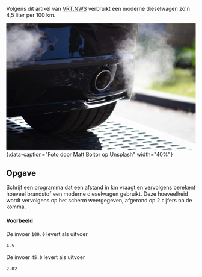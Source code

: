Volgens dit artikel van <a href="https://www.vrt.be/vrtnws/nl/2022/03/10/zo-bespaar-je-met-je-gezin-autobrandstof-in-dure-tijden/" target="_blank">VRT.NWS</a> verbruikt een moderne dieselwagen zo'n 4,5 liter per 100 km.

![De uitlaat van een wagen.](media/car-exhaust.jpg "100"){:data-caption="Foto door Matt Boitor op Unsplash" width="40%"}

## Opgave
Schrijf een programma dat een afstand in km vraagt en vervolgens berekent hoeveel brandstof een moderne dieselwagen gebruikt. Deze hoeveelheid wordt vervolgens op het scherm weergegeven, afgerond op 2 cijfers na de komma.

#### Voorbeeld
De invoer `100.0` levert als uitvoer
```
4.5
```

De invoer `45.0` levert als uitvoer
```
2.02
```